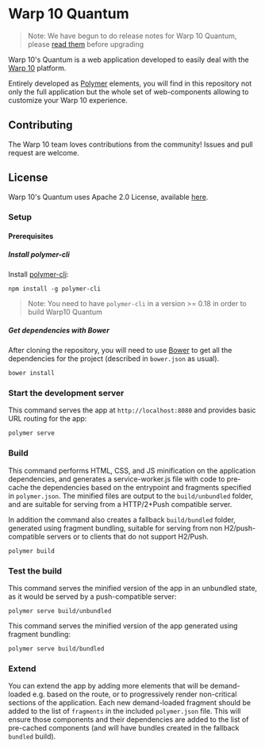 # Warp 10 Quantum

> Note: We have begun to do release notes for Warp 10 Quantum, please [read them](./RELEASE_NOTES.md) before upgrading 

Warp 10's Quantum is a web application developed to easily deal with the [Warp 10](https://www.warp10.io)
platform.

Entirely developed as [Polymer](https://www.polymer-project.org/) elements, you will
find in this repository not only the full application but the whole set of web-components
allowing to customize your Warp 10 experience.




## Contributing

The Warp 10 team loves contributions from the community! Issues and pull request are welcome.

## License

Warp 10's Quantum uses Apache 2.0 License, available [here](./LICENSE).

### Setup

#### Prerequisites

##### Install polymer-cli

Install [polymer-cli](https://github.com/Polymer/polymer-cli):

    npm install -g polymer-cli

> Note: You need to have `polymer-cli` in a version >= 0.18 in order to build Warp10 Quantum   

##### Get dependencies with Bower

After cloning the repository, you will need to use [Bower](http:/bower.io) to get
all the dependencies for the project (described in `bower.json` as usual).

    bower install

### Start the development server

This command serves the app at `http://localhost:8080` and provides basic URL
routing for the app:

    polymer serve


### Build

This command performs HTML, CSS, and JS minification on the application
dependencies, and generates a service-worker.js file with code to pre-cache the
dependencies based on the entrypoint and fragments specified in `polymer.json`.
The minified files are output to the `build/unbundled` folder, and are suitable
for serving from a HTTP/2+Push compatible server.

In addition the command also creates a fallback `build/bundled` folder,
generated using fragment bundling, suitable for serving from non
H2/push-compatible servers or to clients that do not support H2/Push.

    polymer build

### Test the build

This command serves the minified version of the app in an unbundled state, as it would
be served by a push-compatible server:

    polymer serve build/unbundled

This command serves the minified version of the app generated using fragment bundling:

    polymer serve build/bundled

### Extend

You can extend the app by adding more elements that will be demand-loaded
e.g. based on the route, or to progressively render non-critical sections
of the application.  Each new demand-loaded fragment should be added to the
list of `fragments` in the included `polymer.json` file.  This will ensure
those components and their dependencies are added to the list of pre-cached
components (and will have bundles created in the fallback `bundled` build).

